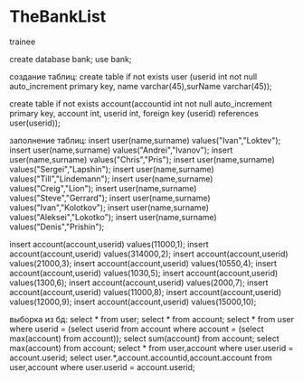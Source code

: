 # TheBankList
trainee

create database bank;
use bank;

создание таблиц:
create table if not exists user (userid int not null auto_increment primary key, name varchar(45),surName varchar(45));

create table if not exists account(accountid int not null auto_increment primary key, account int, userid int, foreign key (userid) references user(userid));

заполнение таблиц:
insert user(name,surname)
values("Ivan","Loktev");
insert user(name,surname)
values("Andrei","Ivanov");
insert user(name,surname)
values("Chris","Pris");
insert user(name,surname)
values("Sergei","Lapshin");
insert user(name,surname)
values("Till","Lindemann");
insert user(name,surname)
values("Creig","Lion");
insert user(name,surname)
values("Steve","Gerrard");
insert user(name,surname)
values("Ivan","Kolotkov");
insert user(name,surname)
values("Aleksei","Lokotko");
insert user(name,surname)
values("Denis","Prishin");

insert account(account,userid)
values(11000,1);
insert account(account,userid)
values(314000,2);
insert account(account,userid)
values(21000,3);
insert account(account,userid)
values(10550,4);
insert account(account,userid)
values(1030,5);
insert account(account,userid)
values(1300,6);
insert account(account,userid)
values(2000,7);
insert account(account,userid)
values(11000,8);
insert account(account,userid)
values(12000,9);
insert account(account,userid)
values(15000,10);

выборка из бд:
select * from user;
select * from account;
select * from user where userid = (select userid from account where account = (select max(account) from account));
select sum(account) from account;
select max(account) from account; 
select * from user,account where user.userid = account.userid;
select user.*,account.accountid,account.account from user,account where user.userid = account.userid;





